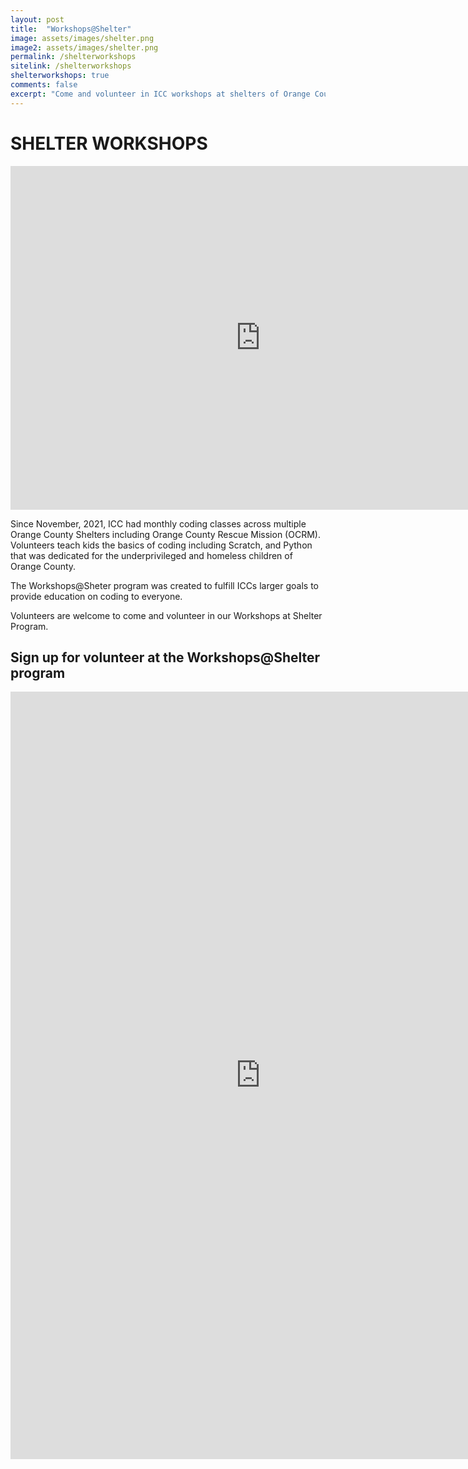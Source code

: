 ```yaml
---
layout: post
title:  "Workshops@Shelter"
image: assets/images/shelter.png
image2: assets/images/shelter.png
permalink: /shelterworkshops
sitelink: /shelterworkshops
shelterworkshops: true
comments: false
excerpt: "Come and volunteer in ICC workshops at shelters of Orange County "
---
```


# SHELTER WORKSHOPS

<iframe width="800" height="550" src="https://www.youtube.com/embed/HBdhM8CbAuE" title="YouTube video player" frameborder="0" allow="accelerometer; autoplay; clipboard-write; encrypted-media; gyroscope; picture-in-picture" allowfullscreen></iframe>


Since November, 2021, ICC had monthly coding classes across multiple Orange County Shelters including Orange County Rescue Mission (OCRM).
Volunteers teach kids the basics of coding including Scratch, and Python that was dedicated for the underprivileged and homeless children of Orange County.

The Workshops@Sheter program was created to fulfill ICCs larger goals to provide education on coding to everyone.

Volunteers are welcome to come and volunteer in our Workshops at Shelter Program.

## Sign up for volunteer at the Workshops@Shelter program

<iframe src="https://docs.google.com/forms/d/e/1FAIpQLSfm72c4BBKpWCKJgiUFqPRGt3xS8DFZO7y9xLlH2REFuvmSiQ/viewform?embedded=true" width="800" height="1228" frameborder="0" marginheight="0" marginwidth="0">Loading…</iframe>
